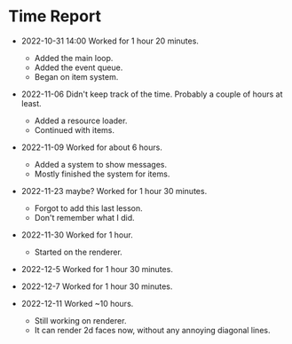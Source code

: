 # Time Report

- 2022-10-31 14:00 Worked for 1 hour 20 minutes.
  - Added the main loop.
  - Added the event queue.
  - Began on item system.

- 2022-11-06 Didn't keep track of the time. Probably a couple of hours at least.
  - Added a resource loader.
  - Continued with items.

- 2022-11-09 Worked for about 6 hours.
  - Added a system to show messages.
  - Mostly finished the system for items.

- 2022-11-23 maybe? Worked for 1 hour 30 minutes.
  - Forgot to add this last lesson.
  - Don't remember what I did.

- 2022-11-30 Worked for 1 hour.
  - Started on the renderer.

- 2022-12-5 Worked for 1 hour 30 minutes.

- 2022-12-7 Worked for 1 hour 30 minutes.

- 2022-12-11 Worked ~10 hours.
  - Still working on renderer.
  - It can render 2d faces now, without any annoying diagonal lines.